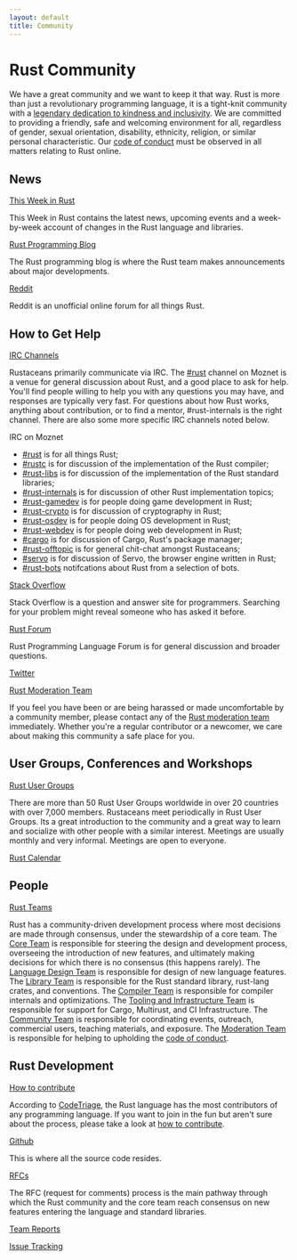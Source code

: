```yaml
---
layout: default
title: Community
---
```


# Rust Community

We have a great community and we want to keep it that way. Rust is
more than just a revolutionary programming language, it is a
tight-knit community with a [legendary dedication to kindness and
inclusivity](https://internals.rust-lang.org/). We are committed to
providing a friendly, safe and welcoming environment for all,
regardless of gender, sexual orientation, disability, ethnicity,
religion, or similar personal characteristic. Our [code of
conduct](https://www.rust-lang.org/conduct.html) must be observed in
all matters relating to Rust online.

## News

[This Week in Rust](http://this-week-in-rust.org/)

This Week in Rust contains the latest news, upcoming events and a
week-by-week account of changes in the Rust language and libraries.

[Rust Programming Blog](http://blog.rust-lang.org/)

The Rust programming blog is where the Rust team makes announcements
about major developments.

[Reddit](https://www.reddit.com/r/rust)

Reddit is an unofficial online forum for all things Rust.

## How to Get Help

[IRC Channels](https://chat.mibbit.com/?server=irc.mozilla.org%3A%2B6697&channel=%23rust-internals)

Rustaceans primarily communicate via IRC. The
[#rust](irc://moznet/rust) channel on Moznet is a venue for general
discussion about Rust, and a good place to ask for help.  You'll find
people willing to help you with any questions you may have, and
responses are typically very fast. For questions about how Rust works,
anything about contribution, or to find a mentor, #rust-internals is
the right channel. There are also some more specific IRC channels
noted below.

IRC on Moznet

- [#rust](irc://moznet/rust) is for all things Rust;
- [#rustc](irc://moznet/rustc) is for discussion of the implementation of the Rust compiler;
- [#rust-libs](irc://moznet/rust-libs) is for discussion of the implementation of the Rust standard libraries;
- [#rust-internals](irc://moznet/rust-internals) is for discussion of other Rust implementation topics;
- [#rust-gamedev](irc://moznet/rust-gamedev) is for people doing game development in Rust;
- [#rust-crypto](irc://moznet/rust-crypto) is for discussion of cryptography in Rust;
- [#rust-osdev](irc://moznet/rust-osdev) is for people doing OS development in Rust;
- [#rust-webdev](irc://moznet/rust-webdev) is for people doing web development in Rust;
- [#cargo](irc://moznet/cargo) is for discussion of Cargo, Rust's package manager;
- [#rust-offtopic](irc://moznet/rust-offtopic) is for general chit-chat amongst Rustaceans;
- [#servo](irc://moznet/servo) is for discussion of Servo, the browser engine written in Rust;
- [#rust-bots](irc://moznet/rust-bots) notifcations about Rust from a selection of bots.

[Stack Overflow](https://stackoverflow.com/questions/tagged/rust)

Stack Overflow is a question and answer site for programmers.
Searching for your problem might reveal someone who has asked it
before.

[Rust Forum](https://users.rust-lang.org/)

Rust Programming Language Forum is for general discussion and broader questions.

[Twitter](https://twitter.com/rustlang)

[Rust Moderation Team](https://www.rust-lang.org/team.html#Moderation)

If you feel you have been or are being harassed or made uncomfortable
by a community member, please contact any of the [Rust moderation
team](https://www.rust-lang.org/team.html#Moderation) immediately. Whether you're a regular contributor or a newcomer, we
care about making this community a safe place for you.

## User Groups, Conferences and Workshops

[Rust User Groups](./user_groups.html)

There are more than 50 Rust User Groups worldwide in over 20 countries
with over 7,000 members. Rustaceans meet periodically in Rust User
Groups.  Its a great introduction to the community and a great way to
learn and socialize with other people with a similar interest.
Meetings are usually monthly and very informal. Meetings are open to
everyone.

[Rust Calendar](https://www.google.com/calendar/embed?src=apd9vmbc22egenmtu5l6c5jbfc@group.calendar.google.com)

## People

[Rust Teams](https://www.rust-lang.org/team.html)

Rust has a community-driven development process where most decisions
are made through consensus, under the stewardship of a core team. The
[Core Team](https://www.rust-lang.org/team.html#Core) is responsible
for steering the design and development process, overseeing the
introduction of new features, and ultimately making decisions for
which there is no consensus (this happens rarely). The [Language
Design Team](https://www.rust-lang.org/team.html#Language-design) is
responsible for design of new language features. The [Library
Team](https://www.rust-lang.org/team.html#Library) is responsible for
the Rust standard library, rust-lang crates, and conventions. The
[Compiler Team](https://www.rust-lang.org/team.html#Compiler) is
responsible for compiler internals and optimizations. The [Tooling and
Infrastructure
Team](https://www.rust-lang.org/team.html#Tooling-and-infrastructure)
is responsible for support for Cargo, Multirust, and CI
Infrastructure. The [Community Team](https://www.rust-lang.org/team.html#Community) is
responsible for coordinating events, outreach, commercial users,
teaching materials, and exposure. The [Moderation
Team](https://www.rust-lang.org/team.html#Moderation) is responsible
for helping to upholding the [code of
conduct](https://www.rust-lang.org/conduct.html).

## Rust Development

[How to contribute](./how_to_contribute.html)

According to [CodeTriage](http://www.codetriage.com), the Rust
language has the most contributors of any programming language. If you
want to join in the fun but aren't sure about the process, please take
a look at [how to contribute](./how_to_contribute.html).

[Github](https://github.com/rust-lang/rust)

This is where all the source code resides.

[RFCs](https://github.com/rust-lang/rfcs)

The RFC (request for comments) process is the main pathway through
which the Rust community and the core team reach consensus on new
features entering the language and standard libraries.

[Team Reports](https://github.com/rust-lang/subteams)

[Issue Tracking](https://github.com/rust-lang/rust/issues)
